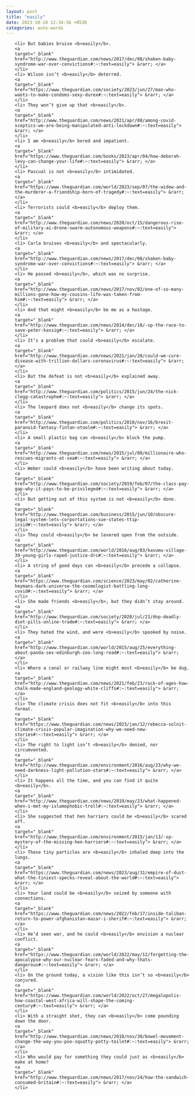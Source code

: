```yaml
---
layout: post
title: "easily"
date: 2023-10-10 12:34:56 +0530
categories: auto-words
---
```

<ol>

    <li> But babies bruise <b>easily</b>.
    <a 
    target="_blank" 
    href="http://www.theguardian.com/news/2017/dec/08/shaken-baby-syndrome-war-over-convictions#:~:text=easily"> &rarr; </a>
    </li>
    <li> Wilson isn’t <b>easily</b> deterred.
    <a 
    target="_blank" 
    href="https://www.theguardian.com/society/2023/jun/27/man-who-wants-to-make-condoms-sexy-durex#:~:text=easily"> &rarr; </a>
    </li>
    <li> They won’t give up that <b>easily</b>.
    <a 
    target="_blank" 
    href="http://www.theguardian.com/news/2021/apr/08/among-covid-sceptics-we-are-being-manipulated-anti-lockdown#:~:text=easily"> &rarr; </a>
    </li>
    <li> I am <b>easily</b> bored and impatient.
    <a 
    target="_blank" 
    href="https://www.theguardian.com/books/2023/apr/04/how-deborah-levy-can-change-your-life#:~:text=easily"> &rarr; </a>
    </li>
    <li> Pascual is not <b>easily</b> intimidated.
    <a 
    target="_blank" 
    href="https://www.theguardian.com/world/2023/sep/07/the-widow-and-the-murderer-a-friendship-born-of-tragedy#:~:text=easily"> &rarr; </a>
    </li>
    <li> Terrorists could <b>easily</b> deploy them.
    <a 
    target="_blank" 
    href="http://www.theguardian.com/news/2020/oct/15/dangerous-rise-of-military-ai-drone-swarm-autonomous-weapons#:~:text=easily"> &rarr; </a>
    </li>
    <li> Carla bruises <b>easily</b> and spectacularly.
    <a 
    target="_blank" 
    href="http://www.theguardian.com/news/2017/dec/08/shaken-baby-syndrome-war-over-convictions#:~:text=easily"> &rarr; </a>
    </li>
    <li> He passed <b>easily</b>, which was no surprise.
    <a 
    target="_blank" 
    href="http://www.theguardian.com/news/2017/nov/02/one-of-so-many-millions-gone-how-my-cousins-life-was-taken-from-him#:~:text=easily"> &rarr; </a>
    </li>
    <li> And that might <b>easily</b> be me as a hostage.
    <a 
    target="_blank" 
    href="http://www.theguardian.com/news/2014/dec/18/-sp-the-race-to-save-peter-kassig#:~:text=easily"> &rarr; </a>
    </li>
    <li> It’s a problem that could <b>easily</b> escalate.
    <a 
    target="_blank" 
    href="http://www.theguardian.com/news/2021/jan/28/could-we-cure-disease-with-trillion-dollars-coronavirus#:~:text=easily"> &rarr; </a>
    </li>
    <li> But the defeat is not <b>easily</b> explained away.
    <a 
    target="_blank" 
    href="http://www.theguardian.com/politics/2015/jun/24/the-nick-clegg-catastrophe#:~:text=easily"> &rarr; </a>
    </li>
    <li> The leopard does not <b>easily</b> change its spots.
    <a 
    target="_blank" 
    href="http://www.theguardian.com/politics/2018/nov/16/brexit-paranoid-fantasy-fintan-otoole#:~:text=easily"> &rarr; </a>
    </li>
    <li> A small plastic bag can <b>easily</b> block the pump.
    <a 
    target="_blank" 
    href="http://www.theguardian.com/news/2015/jul/08/millionaire-who-rescues-migrants-at-sea#:~:text=easily"> &rarr; </a>
    </li>
    <li> Weber could <b>easily</b> have been writing about today.
    <a 
    target="_blank" 
    href="http://www.theguardian.com/society/2019/feb/07/the-class-pay-gap-why-it-pays-to-be-privileged#:~:text=easily"> &rarr; </a>
    </li>
    <li> But getting out of this system is not <b>easily</b> done.
    <a 
    target="_blank" 
    href="http://www.theguardian.com/business/2015/jun/10/obscure-legal-system-lets-corportations-sue-states-ttip-icsid#:~:text=easily"> &rarr; </a>
    </li>
    <li> They could <b>easily</b> be levered open from the outside.
    <a 
    target="_blank" 
    href="http://www.theguardian.com/world/2016/aug/03/kavumu-village-39-young-girls-raped-justice-drc#:~:text=easily"> &rarr; </a>
    </li>
    <li> A string of good days can <b>easily</b> precede a collapse.
    <a 
    target="_blank" 
    href="https://www.theguardian.com/science/2023/may/02/catherine-heymans-dark-universe-the-cosmologist-battling-long-covid#:~:text=easily"> &rarr; </a>
    </li>
    <li> She made friends <b>easily</b>, but they didn’t stay around.
    <a 
    target="_blank" 
    href="http://www.theguardian.com/society/2020/jul/21/dnp-deadly-diet-pills-online-trade#:~:text=easily"> &rarr; </a>
    </li>
    <li> They hated the wind, and were <b>easily</b> spooked by noise.
    <a 
    target="_blank" 
    href="http://www.theguardian.com/world/2015/aug/25/everything-about-panda-sex-edinburgh-zoo-long-read#:~:text=easily"> &rarr; </a>
    </li>
    <li> Where a canal or railway line might most <b>easily</b> be dug.
    <a 
    target="_blank" 
    href="http://www.theguardian.com/news/2021/feb/23/rock-of-ages-how-chalk-made-england-geology-white-cliffs#:~:text=easily"> &rarr; </a>
    </li>
    <li> The climate crisis does not fit <b>easily</b> into this format.
    <a 
    target="_blank" 
    href="https://www.theguardian.com/news/2023/jan/12/rebecca-solnit-climate-crisis-popular-imagination-why-we-need-new-stories#:~:text=easily"> &rarr; </a>
    </li>
    <li> The right to light isn’t <b>easily</b> denied, nor circumvented.
    <a 
    target="_blank" 
    href="http://www.theguardian.com/environment/2016/aug/23/why-we-need-darkness-light-pollution-stars#:~:text=easily"> &rarr; </a>
    </li>
    <li> It happens all the time, and you can find it quite <b>easily</b>.
    <a 
    target="_blank" 
    href="http://www.theguardian.com/news/2019/may/23/what-happened-when-i-met-my-islamophobic-troll#:~:text=easily"> &rarr; </a>
    </li>
    <li> She suggested that hen harriers could be <b>easily</b> scared off.
    <a 
    target="_blank" 
    href="http://www.theguardian.com/environment/2015/jan/13/-sp-mystery-of-the-missing-hen-harriers#:~:text=easily"> &rarr; </a>
    </li>
    <li> These tiny particles are <b>easily</b> inhaled deep into the lungs.
    <a 
    target="_blank" 
    href="https://www.theguardian.com/news/2023/aug/31/empire-of-dust-what-the-tiniest-specks-reveal-about-the-world#:~:text=easily"> &rarr; </a>
    </li>
    <li> Your land could be <b>easily</b> seized by someone with connections.
    <a 
    target="_blank" 
    href="https://www.theguardian.com/news/2022/feb/17/inside-taliban-return-to-power-afghanistan-mazar-i-sherif#:~:text=easily"> &rarr; </a>
    </li>
    <li> He’d seen war, and he could <b>easily</b> envision a nuclear conflict.
    <a 
    target="_blank" 
    href="https://www.theguardian.com/world/2022/may/12/forgetting-the-apocalypse-why-our-nuclear-fears-faded-and-why-thats-dangerous#:~:text=easily"> &rarr; </a>
    </li>
    <li> On the ground today, a vision like this isn’t so <b>easily</b> conjured.
    <a 
    target="_blank" 
    href="https://www.theguardian.com/world/2022/oct/27/megalopolis-how-coastal-west-africa-will-shape-the-coming-century#:~:text=easily"> &rarr; </a>
    </li>
    <li> With a straight shot, they can <b>easily</b> come pounding down the door.
    <a 
    target="_blank" 
    href="http://www.theguardian.com/news/2018/nov/30/bowel-movement-change-the-way-you-poo-squatty-potty-toilet#:~:text=easily"> &rarr; </a>
    </li>
    <li> Who would pay for something they could just as <b>easily</b> make at home?
    <a 
    target="_blank" 
    href="http://www.theguardian.com/news/2017/nov/24/how-the-sandwich-consumed-britain#:~:text=easily"> &rarr; </a>
    </li>
